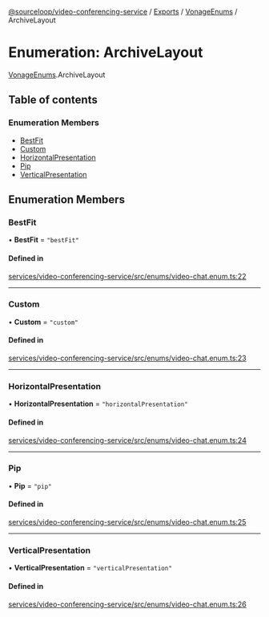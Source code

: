 [@sourceloop/video-conferencing-service](../README.md) / [Exports](../modules.md) / [VonageEnums](../modules/VonageEnums.md) / ArchiveLayout

# Enumeration: ArchiveLayout

[VonageEnums](../modules/VonageEnums.md).ArchiveLayout

## Table of contents

### Enumeration Members

- [BestFit](VonageEnums.ArchiveLayout.md#bestfit)
- [Custom](VonageEnums.ArchiveLayout.md#custom)
- [HorizontalPresentation](VonageEnums.ArchiveLayout.md#horizontalpresentation)
- [Pip](VonageEnums.ArchiveLayout.md#pip)
- [VerticalPresentation](VonageEnums.ArchiveLayout.md#verticalpresentation)

## Enumeration Members

### BestFit

• **BestFit** = ``"bestFit"``

#### Defined in

[services/video-conferencing-service/src/enums/video-chat.enum.ts:22](https://github.com/codeweb05/repo1/blob/a4cf318/services/video-conferencing-service/src/enums/video-chat.enum.ts#L22)

___

### Custom

• **Custom** = ``"custom"``

#### Defined in

[services/video-conferencing-service/src/enums/video-chat.enum.ts:23](https://github.com/codeweb05/repo1/blob/a4cf318/services/video-conferencing-service/src/enums/video-chat.enum.ts#L23)

___

### HorizontalPresentation

• **HorizontalPresentation** = ``"horizontalPresentation"``

#### Defined in

[services/video-conferencing-service/src/enums/video-chat.enum.ts:24](https://github.com/codeweb05/repo1/blob/a4cf318/services/video-conferencing-service/src/enums/video-chat.enum.ts#L24)

___

### Pip

• **Pip** = ``"pip"``

#### Defined in

[services/video-conferencing-service/src/enums/video-chat.enum.ts:25](https://github.com/codeweb05/repo1/blob/a4cf318/services/video-conferencing-service/src/enums/video-chat.enum.ts#L25)

___

### VerticalPresentation

• **VerticalPresentation** = ``"verticalPresentation"``

#### Defined in

[services/video-conferencing-service/src/enums/video-chat.enum.ts:26](https://github.com/codeweb05/repo1/blob/a4cf318/services/video-conferencing-service/src/enums/video-chat.enum.ts#L26)

